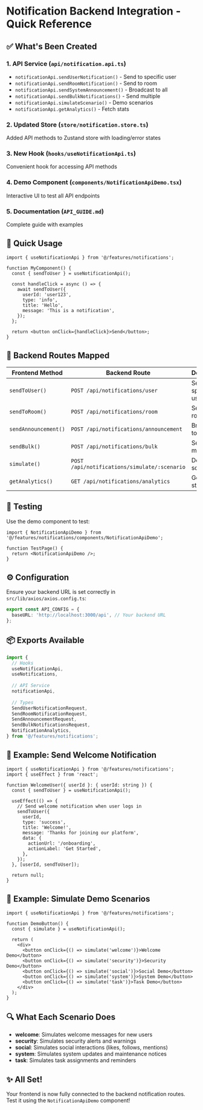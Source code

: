 # Notification Backend Integration - Quick Reference

## ✅ What's Been Created

### 1. API Service (`api/notification.api.ts`)
- `notificationApi.sendUserNotification()` - Send to specific user
- `notificationApi.sendRoomNotification()` - Send to room
- `notificationApi.sendSystemAnnouncement()` - Broadcast to all
- `notificationApi.sendBulkNotifications()` - Send multiple
- `notificationApi.simulateScenario()` - Demo scenarios
- `notificationApi.getAnalytics()` - Fetch stats

### 2. Updated Store (`store/notification.store.ts`)
Added API methods to Zustand store with loading/error states

### 3. New Hook (`hooks/useNotificationApi.ts`)
Convenient hook for accessing API methods

### 4. Demo Component (`components/NotificationApiDemo.tsx`)
Interactive UI to test all API endpoints

### 5. Documentation (`API_GUIDE.md`)
Complete guide with examples

## 🚀 Quick Usage

```tsx
import { useNotificationApi } from '@/features/notifications';

function MyComponent() {
  const { sendToUser } = useNotificationApi();

  const handleClick = async () => {
    await sendToUser({
      userId: 'user123',
      type: 'info',
      title: 'Hello',
      message: 'This is a notification',
    });
  };

  return <button onClick={handleClick}>Send</button>;
}
```

## 📡 Backend Routes Mapped

| Frontend Method | Backend Route | Description |
|----------------|---------------|-------------|
| `sendToUser()` | `POST /api/notifications/user` | Send to specific user |
| `sendToRoom()` | `POST /api/notifications/room` | Send to room |
| `sendAnnouncement()` | `POST /api/notifications/announcement` | Broadcast to all |
| `sendBulk()` | `POST /api/notifications/bulk` | Send multiple |
| `simulate()` | `POST /api/notifications/simulate/:scenario` | Demo scenarios |
| `getAnalytics()` | `GET /api/notifications/analytics` | Get statistics |

## 🎯 Testing

Use the demo component to test:

```tsx
import { NotificationApiDemo } from '@/features/notifications/components/NotificationApiDemo';

function TestPage() {
  return <NotificationApiDemo />;
}
```

## ⚙️ Configuration

Ensure your backend URL is set correctly in `src/lib/axios/axios.config.ts`:

```typescript
export const API_CONFIG = {
  baseURL: 'http://localhost:3000/api', // Your backend URL
};
```

## 📦 Exports Available

```typescript
import {
  // Hooks
  useNotificationApi,
  useNotifications,
  
  // API Service
  notificationApi,
  
  // Types
  SendUserNotificationRequest,
  SendRoomNotificationRequest,
  SendAnnouncementRequest,
  SendBulkNotificationsRequest,
  NotificationAnalytics,
} from '@/features/notifications';
```

## 🎨 Example: Send Welcome Notification

```tsx
import { useNotificationApi } from '@/features/notifications';
import { useEffect } from 'react';

function WelcomeUser({ userId }: { userId: string }) {
  const { sendToUser } = useNotificationApi();

  useEffect(() => {
    // Send welcome notification when user logs in
    sendToUser({
      userId,
      type: 'success',
      title: 'Welcome!',
      message: 'Thanks for joining our platform',
      data: {
        actionUrl: '/onboarding',
        actionLabel: 'Get Started',
      },
    });
  }, [userId, sendToUser]);

  return null;
}
```

## 🎯 Example: Simulate Demo Scenarios

```tsx
import { useNotificationApi } from '@/features/notifications';

function DemoButton() {
  const { simulate } = useNotificationApi();

  return (
    <div>
      <button onClick={() => simulate('welcome')}>Welcome Demo</button>
      <button onClick={() => simulate('security')}>Security Demo</button>
      <button onClick={() => simulate('social')}>Social Demo</button>
      <button onClick={() => simulate('system')}>System Demo</button>
      <button onClick={() => simulate('task')}>Task Demo</button>
    </div>
  );
}
```

## 🔍 What Each Scenario Does

- **welcome**: Simulates welcome messages for new users
- **security**: Simulates security alerts and warnings
- **social**: Simulates social interactions (likes, follows, mentions)
- **system**: Simulates system updates and maintenance notices
- **task**: Simulates task assignments and reminders

## ✨ All Set!

Your frontend is now fully connected to the backend notification routes. Test it using the `NotificationApiDemo` component!
